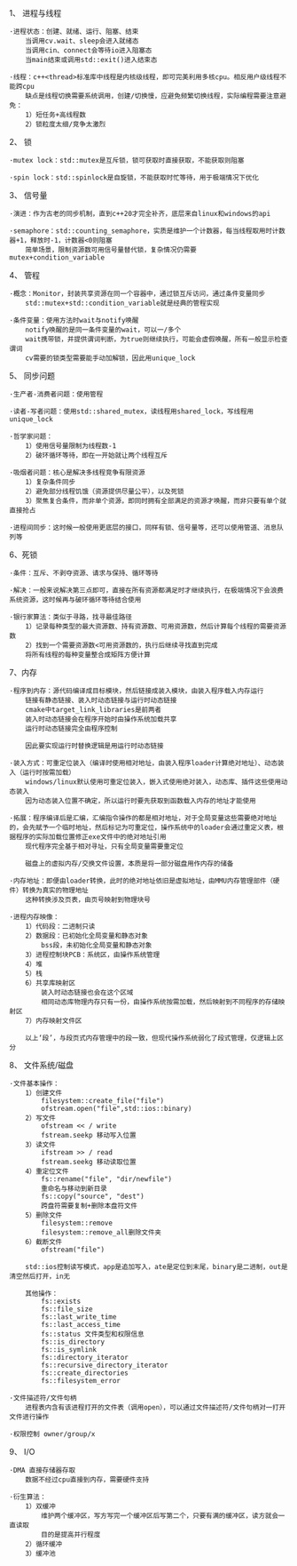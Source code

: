 1、 进程与线程

    ·进程状态：创建、就绪、运行、阻塞、结束
        当调用cv.wait、sleep会进入就绪态
        当调用cin、connect会等待io进入阻塞态
        当main结束或调用std::exit()进入结束态

    ·线程：c++<thread>标准库中线程是内核级线程，即可完美利用多核cpu。相反用户级线程不能跨cpu
        缺点是线程切换需要系统调用，创建/切换慢，应避免频繁切换线程，实际编程需要注意避免：
        1）短任务+高线程数
        2）锁粒度太细/竞争太激烈

2、 锁

    ·mutex lock：std::mutex是互斥锁，锁可获取时直接获取，不能获取则阻塞

    ·spin lock：std::spinlock是自旋锁，不能获取时忙等待，用于极端情况下优化

3、 信号量

    ·演进：作为古老的同步机制，直到c++20才完全补齐，底层来自linux和windows的api

    ·semaphore：std::counting_semaphore，实质是维护一个计数器，每当线程取用时计数器+1，释放时-1，计数器<0则阻塞
        简单场景，限制资源数可用信号量替代锁，复杂情况仍需要mutex+condition_variable

4、 管程

    ·概念：Monitor，封装共享资源在同一个容器中，通过锁互斥访问，通过条件变量同步
        std::mutex+std::condition_variable就是经典的管程实现

    ·条件变量：使用方法时wait与notify唤醒
        notify唤醒的是同一条件变量的wait，可以一/多个
        wait携带锁，并提供谓词判断，为true则继续执行，可能会虚假唤醒，所有一般显示检查谓词
        cv需要的锁类型需要能手动加解锁，因此用unique_lock

5、 同步问题

    ·生产者-消费者问题：使用管程

    ·读者-写者问题：使用std::shared_mutex，读线程用shared_lock，写线程用unique_lock

    ·哲学家问题：
        1）使用信号量限制为线程数-1
        2）破环循环等待，即在一开始就让两个线程互斥
    
    ·吸烟者问题：核心是解决多线程竞争有限资源
        1）复杂条件同步
        2）避免部分线程饥饿（资源提供尽量公平），以及死锁
        3）聚焦复合条件，而非单个资源，即同时拥有全部满足的资源才唤醒，而非只要有单个就直接抢占

    ·进程间同步：这时候一般使用更底层的接口，同样有锁、信号量等，还可以使用管道、消息队列等

6、死锁

    ·条件：互斥、不剥夺资源、请求与保持、循环等待

    ·解决：一般来说解决第三点即可，直接在所有资源都满足时才继续执行，在极端情况下会浪费系统资源，这时候再与破环循环等待结合使用

    ·银行家算法：类似于寻路，找寻最佳路径
        1）记录每种类型的最大资源数、持有资源数、可用资源数，然后计算每个线程的需要资源数
        2）找到一个需要资源数<可用资源数的，执行后继续寻找直到完成
        将所有线程的每种变量整合成矩阵方便计算

7、内存

    ·程序到内存：源代码编译成目标模块，然后链接成装入模块，由装入程序载入内存运行
        链接有静态链接、装入时动态链接与运行时动态链接
        cmake中target_link_libraries是前两者
        装入时动态链接会在程序开始时由操作系统加载共享
        运行时动态链接完全由程序控制

        因此要实现运行时替换逻辑是用运行时动态链接

    ·装入方式：可重定位装入（编译时使用相对地址，由装入程序loader计算绝对地址）、动态装入（运行时按需加载）
        windows/linux默认使用可重定位装入，嵌入式使用绝对装入，动态库、插件这些使用动态装入
        因为动态装入位置不确定，所以运行时要先获取到函数载入内存的地址才能使用

    ·拓展：程序编译后是汇编，汇编指令操作的都是相对地址，对于全局变量这些需要绝对地址的，会先赋予一个临时地址，然后标记为可重定位，操作系统中的loader会通过重定义表，根据程序的实际加载位置修正exe文件中的绝对地址引用
        现代程序完全基于相对寻址，只有全局变量需要重定位
        
        磁盘上的虚拟内存/交换文件设置，本质是将一部分磁盘用作内存的储备

    ·内存地址：即便由loader转换，此时的绝对地址依旧是虚拟地址，由MMU内存管理部件（硬件）转换为真实的物理地址
        这种转换涉及页表，由页号映射到物理块号

    ·进程内存映像：
        1）代码段：二进制只读
        2）数据段：已初始化全局变量和静态对象
            bss段，未初始化全局变量和静态对象
        3）进程控制块PCB：系统区，由操作系统管理
        4）堆
        5）栈
        6）共享库映射区
            装入时动态链接也会在这个区域
            相同动态库物理内存只有一份，由操作系统按需加载，然后映射到不同程序的存储映射区
        7）内存映射文件区

        以上‘段’，与段页式内存管理中的段一致，但现代操作系统弱化了段式管理，仅逻辑上区分

8、 文件系统/磁盘

    ·文件基本操作：
        1）创建文件
            filesystem::create_file("file")
            ofstream.open("file",std::ios::binary)
        2）写文件
            ofstream << / write
            fstream.seekp 移动写入位置
        3）读文件
            ifstream >> / read
            fstream.seekg 移动读取位置
        4）重定位文件
            fs::rename("file", "dir/newfile")
            重命名与移动到新目录
            fs::copy("source", "dest")
            跨盘符需要复制+删除本盘符文件
        5）删除文件
            filesystem::remove
            filesystem::remove_all删除文件夹
        6）截断文件
            ofstream("file")

        std::ios控制读写模式，app是追加写入，ate是定位到末尾，binary是二进制，out是清空然后打开，in无

        其他操作：
            fs::exists
            fs::file_size
            fs::last_write_time
            fs::last_access_time
            fs::status 文件类型和权限信息
            fs::is_directory
            fs::is_symlink
            fs::directory_iterator
            fs::recursive_directory_iterator
            fs::create_directories
            fs::filesystem_error

    ·文件描述符/文件句柄
        进程表内含有该进程打开的文件表（调用open），可以通过文件描述符/文件句柄对一打开文件进行操作

    ·权限控制 owner/group/x

9、 I/O

    ·DMA 直接存储器存取
        数据不经过cpu直接到内存，需要硬件支持

    ·衍生算法：
        1）双缓冲
            维护两个缓冲区，写方写完一个缓冲区后写第二个，只要有满的缓冲区，读方就会一直读取
            目的是提高并行程度
        2）循环缓冲
        3）缓冲池
